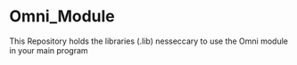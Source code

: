 Omni_Module
===========

This Repository holds the libraries (.lib) nesseccary to use the Omni module in your main program
